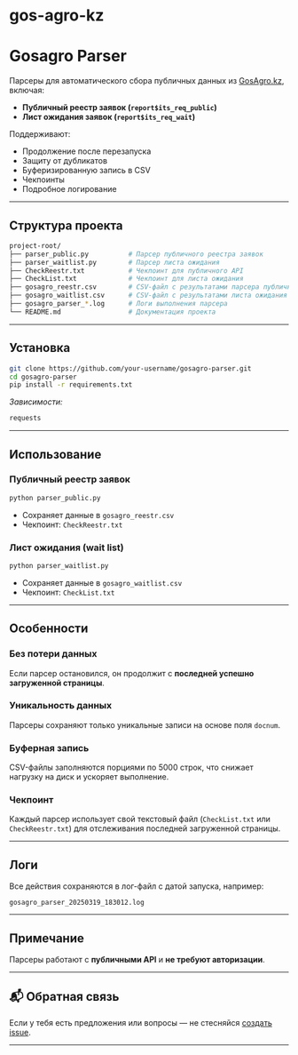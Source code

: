 # gos-agro-kz

#  Gosagro Parser

Парсеры для автоматического сбора публичных данных из [GosAgro.kz](https://gosagro.kz), включая:

- **Публичный реестр заявок (`report$its_req_public`)**
- **Лист ожидания заявок (`report$its_req_wait`)**

Поддерживают:
- Продолжение после перезапуска
- Защиту от дубликатов
- Буферизированную запись в CSV
- Чекпоинты
- Подробное логирование

---

##  Структура проекта

```bash
project-root/
├── parser_public.py          # Парсер публичного реестра заявок
├── parser_waitlist.py        # Парсер листа ожидания
├── CheckReestr.txt           # Чекпоинт для публичного API
├── CheckList.txt             # Чекпоинт для листа ожидания
├── gosagro_reestr.csv        # CSV-файл с результатами парсера публичного реестра
├── gosagro_waitlist.csv      # CSV-файл с результатами листа ожидания
├── gosagro_parser_*.log      # Логи выполнения парсера
└── README.md                 # Документация проекта
```

---

##  Установка

```bash
git clone https://github.com/your-username/gosagro-parser.git
cd gosagro-parser
pip install -r requirements.txt
```

*Зависимости:*
```txt
requests
```

---

##  Использование

###  Публичный реестр заявок

```bash
python parser_public.py
```

- Сохраняет данные в `gosagro_reestr.csv`
- Чекпоинт: `CheckReestr.txt`

### Лист ожидания (wait list)

```bash
python parser_waitlist.py
```

- Сохраняет данные в `gosagro_waitlist.csv`
- Чекпоинт: `CheckList.txt`

---

## Особенности

### Без потери данных

Если парсер остановился, он продолжит с **последней успешно загруженной страницы**.

###  Уникальность данных

Парсеры сохраняют только уникальные записи на основе поля `docnum`.

###  Буферная запись

CSV-файлы заполняются порциями по 5000 строк, что снижает нагрузку на диск и ускоряет выполнение.

###  Чекпоинт

Каждый парсер использует свой текстовый файл (`CheckList.txt` или `CheckReestr.txt`) для отслеживания последней загруженной страницы.

---

##  Логи

Все действия сохраняются в лог-файл с датой запуска, например:
```
gosagro_parser_20250319_183012.log
```

---

##  Примечание

Парсеры работают с **публичными API** и **не требуют авторизации**.

---

## 📬 Обратная связь

Если у тебя есть предложения или вопросы — не стесняйся [создать issue](https://github.com/your-username/gosagro-parser/issues).

---
